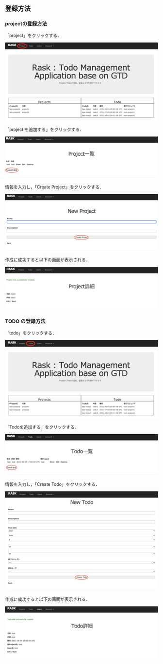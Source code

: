 ## 登録方法

### projectの登録方法

「project」をクリックする．

![mainmenu2project](img/mainmenu2project.png)

「project を追加する」をクリックする．

![projectlist](img/projectlist.png)

情報を入力し，「Create Project」をクリックする．

![newproject](img/newproject.png)

作成に成功すると以下の画面が表示される．

![projectcreate](img/projectcreate.png)

### TODO の登録方法

「todo」をクリックする．

![mainmenu2todo](img/mainmenu2todo.png)

「Todoを追加する」をクリックする．

![todolist](img/todolist.png)

情報を入力し，「Create Todo」をクリックする．

![newtodo](img/newtodo.png)

作成に成功すると以下の画面が表示される．

![todocreate](img/todocreate.png)
